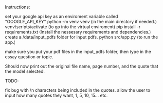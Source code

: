 
Instructions:

set your google api key as an enviroment variable called "GOOGLE_API_KEY"
python -m venv venv (in the main directory if needed.)
venv\scripts\activate (to go into the virtual enviroment)
pip install -r requirements.txt (Install the nessesary requirements and dependencies.)
create a /data/input_pdfs folder for input pdfs.
python src/app.py (to run the app.)

make sure you put your pdf files in the input_pdfs folder, then type in the essay question or topic.

Should now print out the original file name, page number, and the quote that the model selected.


TODO:

fix bug with \n characters being included in the quotes.
allow the user to input how many quotes they want, 1, 5, 10, 15... etc.
